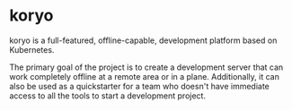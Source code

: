 # koryo

koryo is a full-featured, offline-capable, development platform based on
Kubernetes.

The primary goal of the project is to create a development server that can work
completely offline at a remote area or in a plane. Additionally, it can also be
used as a quickstarter for a team who doesn't have immediate access to all the
tools to start a development project.
